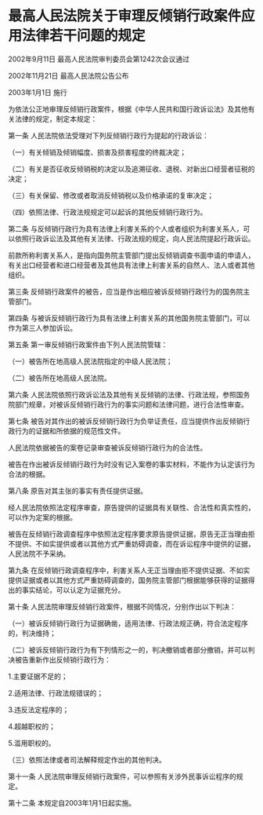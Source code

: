# 最高人民法院关于审理反倾销行政案件应用法律若干问题的规定

2002年9月11日 最高人民法院审判委员会第1242次会议通过

2002年11月21日 最高人民法院公告公布

2003年1月1日 施行



为依法公正地审理反倾销行政案件，根据《中华人民共和国行政诉讼法》及其他有关法律的规定，制定本规定：

第一条 人民法院依法受理对下列反倾销行政行为提起的行政诉讼：

（一）有关倾销及倾销幅度、损害及损害程度的终裁决定；

（二）有关是否征收反倾销税的决定以及追溯征收、退税、对新出口经营者征税的决定；

（三）有关保留、修改或者取消反倾销税以及价格承诺的复审决定；

（四）依照法律、行政法规规定可以起诉的其他反倾销行政行为。

第二条 与反倾销行政行为具有法律上利害关系的个人或者组织为利害关系人，可以依照行政诉讼法及其他有关法律、行政法规的规定，向人民法院提起行政诉讼。

前款所称利害关系人，是指向国务院主管部门提出反倾销调查书面申请的申请人，有关出口经营者和进口经营者及其他具有法律上利害关系的自然人、法人或者其他组织。

第三条 反倾销行政案件的被告，应当是作出相应被诉反倾销行政行为的国务院主管部门。

第四条 与被诉反倾销行政行为具有法律上利害关系的其他国务院主管部门，可以作为第三人参加诉讼。

第五条 第一审反倾销行政案件由下列人民法院管辖：

（一）被告所在地高级人民法院指定的中级人民法院；

（二）被告所在地高级人民法院。

第六条 人民法院依照行政诉讼法及其他有关反倾销的法律、行政法规，参照国务院部门规章，对被诉反倾销行政行为的事实问题和法律问题，进行合法性审查。

第七条 被告对其作出的被诉反倾销行政行为负举证责任，应当提供作出反倾销行政行为的证据和所依据的规范性文件。

人民法院依据被告的案卷记录审查被诉反倾销行政行为的合法性。

被告在作出被诉反倾销行政行为时没有记入案卷的事实材料，不能作为认定该行为合法的根据。

第八条 原告对其主张的事实有责任提供证据。

经人民法院依照法定程序审查，原告提供的证据具有关联性、合法性和真实性的，可以作为定案的根据。

被告在反倾销行政调查程序中依照法定程序要求原告提供证据，原告无正当理由拒不提供、不如实提供或者以其他方式严重妨碍调查，而在诉讼程序中提供的证据，人民法院不予采纳。

第九条 在反倾销行政调查程序中，利害关系人无正当理由拒不提供证据、不如实提供证据或者以其他方式严重妨碍调查的，国务院主管部门根据能够获得的证据得出的事实结论，可以认定为证据充分。

第十条 人民法院审理反倾销行政案件，根据不同情况，分别作出以下判决：

（一）被诉反倾销行政行为证据确凿，适用法律、行政法规正确，符合法定程序的，判决维持；

（二）被诉反倾销行政行为有下列情形之一的，判决撤销或者部分撤销，并可以判决被告重新作出反倾销行政行为：

1.主要证据不足的；

2.适用法律、行政法规错误的；

3.违反法定程序的；

4.超越职权的；

5.滥用职权的。

（三）依照法律或者司法解释规定作出的其他判决。

第十一条 人民法院审理反倾销行政案件，可以参照有关涉外民事诉讼程序的规定。

第十二条 本规定自2003年1月1日起实施。